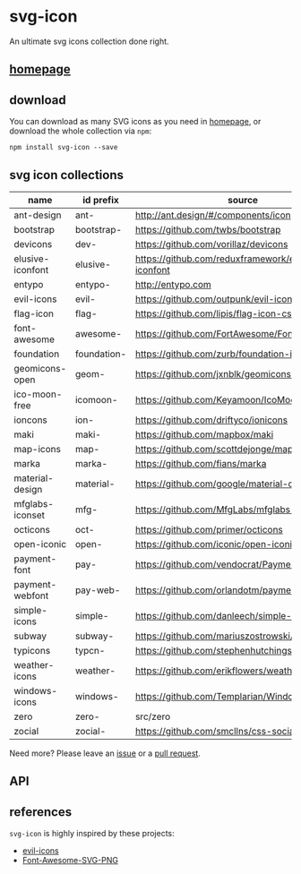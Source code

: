 svg-icon
========

An ultimate svg icons collection done right.

## [homepage][homepage]

## download

You can download as many SVG icons as you need in [homepage][homepage], or download the whole collection via `npm`:

```shell
npm install svg-icon --save
```

## svg icon collections

name | id prefix | source | supported
----|----|----|----
ant-design       | ant-        | http://ant.design/#/components/icon                | yes
bootstrap        | bootstrap-  | https://github.com/twbs/bootstrap                  | yes
devicons         | dev-        | https://github.com/vorillaz/devicons               | no
elusive-iconfont | elusive-    | https://github.com/reduxframework/elusive-iconfont | no
entypo           | entypo-     | http://entypo.com                                  | no
evil-icons       | evil-       | https://github.com/outpunk/evil-icons              | yes
flag-icon        | flag-       | https://github.com/lipis/flag-icon-css             | yes
font-awesome     | awesome-    | https://github.com/FortAwesome/Font-Awesome        | yes
foundation       | foundation- | https://github.com/zurb/foundation-icon-fonts      | no
geomicons-open   | geom-       | https://github.com/jxnblk/geomicons-open           | no
ico-moon-free    | icomoon-    | https://github.com/Keyamoon/IcoMoon-Free           | no
ioncons          | ion-        | https://github.com/driftyco/ionicons               | yes
maki             | maki-       | https://github.com/mapbox/maki                     | no
map-icons        | map-        | https://github.com/scottdejonge/map-icons          | no
marka            | marka-      | https://github.com/fians/marka                     | no
material-design  | material-   | https://github.com/google/material-design-icons    | yes
mfglabs-iconset  | mfg-        | https://github.com/MfgLabs/mfglabs-iconset         | no
octicons         | oct-        | https://github.com/primer/octicons                 | yes
open-iconic      | open-       | https://github.com/iconic/open-iconic              | no
payment-font     | pay-        | https://github.com/vendocrat/PaymentFont           | no
payment-webfont  | pay-web-    | https://github.com/orlandotm/payment-webfont       | no
simple-icons     | simple-     | https://github.com/danleech/simple-icons           | no
subway           | subway-     | https://github.com/mariuszostrowski/subway         | no
typicons         | typcn-      | https://github.com/stephenhutchings/typicons.font  | no
weather-icons    | weather-    | https://github.com/erikflowers/weather-icons       | no
windows-icons    | windows-    | https://github.com/Templarian/WindowsIcons         | no
zero             | zero-       | src/zero                                           | yes
zocial           | zocial-     | https://github.com/smcllns/css-social-buttons      | no

Need more? Please leave an [issue][issues] or a [pull request][pull-requests].

## API

## references

`svg-icon` is highly inspired by these projects:
 
* [evil-icons](https://github.com/outpunk/evil-icons)
* [Font-Awesome-SVG-PNG](https://github.com/encharm/Font-Awesome-SVG-PNG)

[homepage]: http://leungwensen.github.io/svg-icon/ "homepage"
[issues]: https://github.com/leungwensen/svg-icon/issues "issues"
[pull-requests]: https://github.com/leungwensen/svg-icon/pulls "pull requests"
